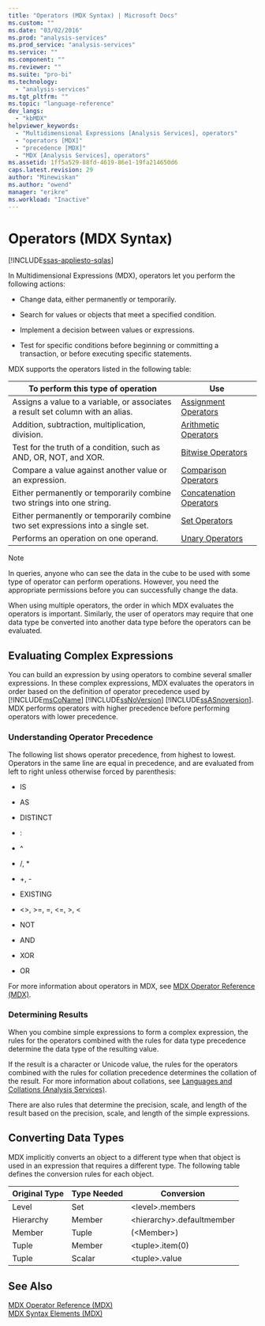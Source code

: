 ```yaml
---
title: "Operators (MDX Syntax) | Microsoft Docs"
ms.custom: ""
ms.date: "03/02/2016"
ms.prod: "analysis-services"
ms.prod_service: "analysis-services"
ms.service: ""
ms.component: ""
ms.reviewer: ""
ms.suite: "pro-bi"
ms.technology: 
  - "analysis-services"
ms.tgt_pltfrm: ""
ms.topic: "language-reference"
dev_langs: 
  - "kbMDX"
helpviewer_keywords: 
  - "Multidimensional Expressions [Analysis Services], operators"
  - "operators [MDX]"
  - "precedence [MDX]"
  - "MDX [Analysis Services], operators"
ms.assetid: 1ff5a529-88fd-4619-86e1-19fa214650d6
caps.latest.revision: 29
author: "Minewiskan"
ms.author: "owend"
manager: "erikre"
ms.workload: "Inactive"
---
```

# Operators (MDX Syntax)
[!INCLUDE[ssas-appliesto-sqlas](../includes/ssas-appliesto-sqlas.md)]

  In Multidimensional Expressions (MDX), operators let you perform the following actions:  
  
-   Change data, either permanently or temporarily.  
  
-   Search for values or objects that meet a specified condition.  
  
-   Implement a decision between values or expressions.  
  
-   Test for specific conditions before beginning or committing a transaction, or before executing specific statements.  
  
 MDX supports the operators listed in the following table:  
  
|To perform this type of operation|Use|  
|---------------------------------------|---------|  
|Assigns a value to a variable, or associates a result set column with an alias.|[Assignment Operators](../mdx/assignment-operators.md)|  
|Addition, subtraction, multiplication, division.|[Arithmetic Operators](../mdx/arithmetic-operators.md)|  
|Test for the truth of a condition, such as AND, OR, NOT, and XOR.|[Bitwise Operators](../mdx/bitwise-operators.md)|  
|Compare a value against another value or an expression.|[Comparison Operators](../mdx/comparison-operators.md)|  
|Either permanently or temporarily combine two strings into one string.|[Concatenation Operators](../mdx/concatenation-operators.md)|  
|Either permanently or temporarily combine two set expressions into a single set.|[Set Operators](../mdx/set-operators.md)|  
|Performs an operation on one operand.|[Unary Operators](../mdx/unary-operators.md)|  
  
> [!NOTE]  
>  In queries, anyone who can see the data in the cube to be used with some type of operator can perform operations. However, you need the appropriate permissions before you can successfully change the data.  
  
 When using multiple operators, the order in which MDX evaluates the operators is important. Similarly, the user of operators may require that one data type be converted into another data type before the operators can be evaluated.  
  
## Evaluating Complex Expressions  
 You can build an expression by using operators to combine several smaller expressions. In these complex expressions, MDX evaluates the operators in order based on the definition of operator precedence used by [!INCLUDE[msCoName](../includes/msconame-md.md)] [!INCLUDE[ssNoVersion](../includes/ssnoversion-md.md)] [!INCLUDE[ssASnoversion](../includes/ssasnoversion-md.md)]. MDX performs operators with higher precedence before performing operators with lower precedence.  
  
### Understanding Operator Precedence  
 The following list shows operator precedence, from highest to lowest. Operators in the same line are equal in precedence, and are evaluated from left to right unless otherwise forced by parenthesis:  
  
-   IS  
  
-   AS  
  
-   DISTINCT  
  
-   :  
  
-   ^  
  
-   /, *  
  
-   +, -  
  
-   EXISTING  
  
-   <>, >=, =, \<=, >, <  
  
-   NOT  
  
-   AND  
  
-   XOR  
  
-   OR  
  
 For more information about operators in MDX, see [MDX Operator Reference &#40;MDX&#41;](../mdx/mdx-operator-reference-mdx.md).  
  
### Determining Results  
 When you combine simple expressions to form a complex expression, the rules for the operators combined with the rules for data type precedence determine the data type of the resulting value.  
  
 If the result is a character or Unicode value, the rules for the operators combined with the rules for collation precedence determines the collation of the result. For more information about collations, see [Languages and Collations &#40;Analysis Services&#41;](../analysis-services/languages-and-collations-analysis-services.md).  
  
 There are also rules that determine the precision, scale, and length of the result based on the precision, scale, and length of the simple expressions.  
  
## Converting Data Types  
 MDX implicitly converts an object to a different type when that object is used in an expression that requires a different type. The following table defines the conversion rules for each object.  
  
|Original Type|Type Needed|Conversion|  
|-------------------|-----------------|----------------|  
|Level|Set|\<level>.members|  
|Hierarchy|Member|\<hierarchy>.defaultmember|  
|Member|Tuple|(\<Member>)|  
|Tuple|Member|\<tuple>.item(0)|  
|Tuple|Scalar|\<tuple>.value|  
  
## See Also  
 [MDX Operator Reference &#40;MDX&#41;](../mdx/mdx-operator-reference-mdx.md)   
 [MDX Syntax Elements &#40;MDX&#41;](../mdx/mdx-syntax-elements-mdx.md)  
  
  
